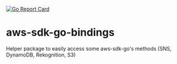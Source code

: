 [![Go Report Card](https://goreportcard.com/badge/github.com/AndreaM16/aws-sdk-go-bindings)](https://goreportcard.com/report/github.com/AndreaM16/aws-sdk-go-bindings)

# aws-sdk-go-bindings
Helper package to easily access some aws-sdk-go's methods (SNS, DynamoDB, Rekognition, S3)
